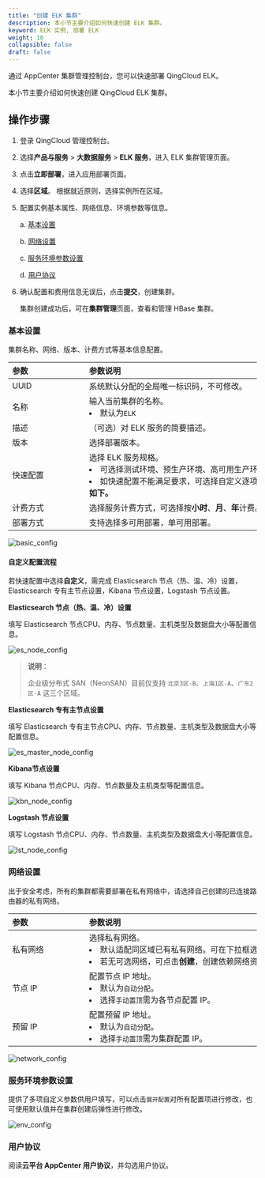 ```yaml
---
title: "创建 ELK 集群"
description: 本小节主要介绍如何快速创建 ELK 集群。 
keyword: ELK 实例, 部署 ELK
weight: 10
collapsible: false
draft: false
---
```


通过 AppCenter 集群管理控制台，您可以快速部署 QingCloud ELK。

本小节主要介绍如何快速创建 QingCloud ELK 集群。

## 操作步骤

1. 登录 QingCloud 管理控制台。
2. 选择**产品与服务** > **大数据服务** > **ELK 服务**，进入 ELK 集群管理页面。
3. 点击**立即部署**，进入应用部署页面。
4. 选择**区域**。
   根据就近原则，选择实例所在区域。
5. 配置实例基本属性、网络信息、环境参数等信息。
   
   a. [基本设置](#基本设置)

   b. [网络设置](#网络设置)

   c. [服务环境参数设置](#服务环境参数设置)

   d. [用户协议](#用户协议)
   
6. 确认配置和费用信息无误后，点击**提交**，创建集群。
   
   集群创建成功后，可在**集群管理**页面，查看和管理 HBase 集群。

   

### 基本设置

集群名称、网络、版本、计费方式等基本信息配置。

| <span style="display:inline-block;width:140px">参数</span> | <span style="display:inline-block;width:520px">参数说明</span> |
| :--------------------------------------------------------- | :----------------------------------------------------------- |
| UUID                                                       | 系统默认分配的全局唯一标识码，不可修改。                     |
| 名称                                                       | 输入当前集群的名称。<li>默认为`ELK`                          |
| 描述                                                       | （可选）对 ELK 服务的简要描述。                              |
| 版本                                                       | 选择部署版本。                                               |
| 快速配置                                                   | 选择 ELK 服务规格。<li>可选择测试环境、预生产环境、高可用生产环境、自定义。<li>如快速配置不能满足要求，可选择自定义逐项配置，**自定义配置项说明如下。** |
| 计费方式                                                   | 选择服务计费方式，可选择按**小时**、**月**、**年**计费。     |
| 部署方式                                                   | 支持选择多可用部署，单可用部署。                             |

![basic_config](../../images/basic_config.png)

#### 自定义配置流程

若快速配置中选择**自定义**，需完成 Elasticsearch 节点（热、温、冷）设置，Elasticsearch 专有主节点设置，Kibana 节点设置，Logstash 节点设置。

**Elasticsearch 节点（热、温、冷）设置**

填写 Elasticsearch 节点CPU、内存、节点数量、主机类型及数据盘大小等配置信息。

![es_node_config](../../images/es_node_config.png)

> **说明**：
>
> 企业级分布式 SAN（NeonSAN）目前仅支持 `北京3区-B`、`上海1区-A`、`广东2区-A` 这三个区域。

**Elasticsearch 专有主节点设置**

填写 Elasticsearch 专有主节点CPU、内存、节点数量、主机类型及数据盘大小等配置信息。

![es_master_node_config](../../images/es_master_node_config.png)

**Kibana节点设置**

填写 Kibana 节点CPU、内存、节点数量及主机类型等配置信息。

![kbn_node_config](../../images/kbn_node_config.png)

**Logstash 节点设置**

填写 Logstash 节点CPU、内存、节点数量、主机类型及数据盘大小等配置信息。

![lst_node_config](../../images/lst_node_config.png)

### 网络设置

出于安全考虑，所有的集群都需要部署在私有网络中，请选择自己创建的已连接路由器的私有网络。

| <span style="display:inline-block;width:140px">参数</span> | <span style="display:inline-block;width:520px">参数说明</span> |
| :--------------------------------------------------------- | :----------------------------------------------------------- |
| 私有网络                                                   | 选择私有网络。<li>默认适配同区域已有私有网络。可在下拉框选择已有私有网络。<li>若无可选网络，可点击**创建**，创建依赖网络资源。 |
| 节点 IP                                                    | 配置节点 IP 地址。<li>默认为`自动分配`。<li> 选择`手动置顶`需为各节点配置 IP。 |
| 预留 IP                                                    | 配置预留 IP 地址。<li>默认为`自动分配`。<li>选择`手动置顶`需为集群配置 IP。 |

![network_config](../../images/network_config.png)

### 服务环境参数设置

提供了多项自定义参数供用户填写，可以点击`展开配置`对所有配置项进行修改，也可使用默认值并在集群创建后弹性进行修改。

![env_config](../../images/env_config.png)

### 用户协议

阅读**云平台 AppCenter 用户协议**，并勾选用户协议。

